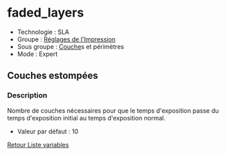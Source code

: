 # faded_layers

* Technologie : SLA
* Groupe : [Réglages de l'Impression](../print_settings/print_settings.md)
* Sous groupe : [Couche](../print_settings/print_settings.md#couche)s et périmètres 
* Mode : Expert

## Couches estompées

### Description

Nombre de couches nécessaires pour que le temps d'exposition passe du temps d'exposition initial au temps d'exposition normal.

* Valeur par défaut : 10

[Retour Liste variables](variable_list.md)